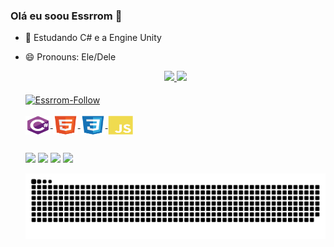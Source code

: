 ### Olá eu soou Essrrom 👋

- 🌱 Estudando C# e a Engine Unity
- 😄 Pronouns: Ele/Dele
  <div align="center">
  <a href="https://github.com/Essrrom">
  <img height="180em" src="https://github-readme-stats.vercel.app/api?username=Essrrom&show_icons=true&theme=dark&include_all_commits=true&count_private=true"/>
  <img height="180em" src="https://github-readme-stats.vercel.app/api/top-langs/?username=Essrrom&layout=compact&langs_count=7&theme=dark"/>
  </div>
  
  <div style="display: inline_block"><br>
    <img align="center" alt="Essrrom-Follow" height="30" width="200" src="https://img.shields.io/github/followers/{username}.svg?style=social&label=Follow&maxAge=2592000"><br><br>
    <img align="center" alt="Essrrom-C#" height="30" width="40" src="https://raw.githubusercontent.com/devicons/devicon/master/icons/csharp/csharp-original.svg">
    <img align="center" alt="Essrrom-HTML" height="30" width="40" src="https://raw.githubusercontent.com/devicons/devicon/master/icons/html5/html5-original.svg">
    <img align="center" alt="Essrrom-CSS" height="30" width="40" src="https://raw.githubusercontent.com/devicons/devicon/master/icons/css3/css3-original.svg">
    <img align="center" alt="Essrrom-Js" height="30" width="40" src="https://raw.githubusercontent.com/devicons/devicon/master/icons/javascript/javascript-plain.svg">
  </div>
  
  ##
  
  <div> 

  <a href="https://www.instagram.com/rom_reis/" target="_blank"><img src="https://img.shields.io/badge/-Instagram-%23E4405F?style=for-the-badge&logo=instagram&logoColor=white"     target="_blank"></a>
 <a href="The Essrrom#6229" target="_blank"><img src="https://img.shields.io/badge/Discord-7289DA?style=for-the-badge&logo=discord&logoColor=white" target="_blank"></a> 
   <a href="https://www.facebook.com/essrrom.reis" target="_blank"><img src="https://img.shields.io/badge/Facebook-1877F2?style=for-the-badge&logo=facebook&logoColor=white" target="_blank"></a>
    <a href="https://steamcommunity.com/profiles/76561199010541154s" target="_blank"><img src="https://img.shields.io/badge/Steam-000000?style=for-the-badge&logo=steam&logoColor=white" target="_blank"></a>
    
  ![Snake animation](https://github.com/Essrrom/Essrrom/blob/output/github-contribution-grid-snake.svg)
    <br>
    
  </div>
    

  
  
  
